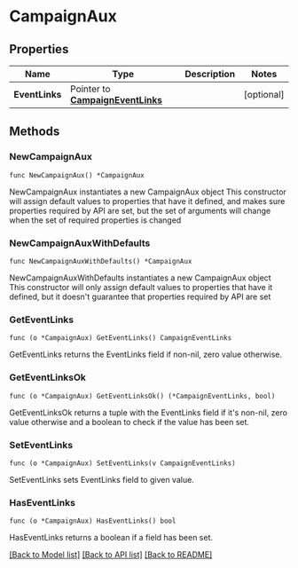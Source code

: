 # CampaignAux

## Properties

Name | Type | Description | Notes
------------ | ------------- | ------------- | -------------
**EventLinks** | Pointer to [**CampaignEventLinks**](CampaignEventLinks.md) |  | [optional] 

## Methods

### NewCampaignAux

`func NewCampaignAux() *CampaignAux`

NewCampaignAux instantiates a new CampaignAux object
This constructor will assign default values to properties that have it defined,
and makes sure properties required by API are set, but the set of arguments
will change when the set of required properties is changed

### NewCampaignAuxWithDefaults

`func NewCampaignAuxWithDefaults() *CampaignAux`

NewCampaignAuxWithDefaults instantiates a new CampaignAux object
This constructor will only assign default values to properties that have it defined,
but it doesn't guarantee that properties required by API are set

### GetEventLinks

`func (o *CampaignAux) GetEventLinks() CampaignEventLinks`

GetEventLinks returns the EventLinks field if non-nil, zero value otherwise.

### GetEventLinksOk

`func (o *CampaignAux) GetEventLinksOk() (*CampaignEventLinks, bool)`

GetEventLinksOk returns a tuple with the EventLinks field if it's non-nil, zero value otherwise
and a boolean to check if the value has been set.

### SetEventLinks

`func (o *CampaignAux) SetEventLinks(v CampaignEventLinks)`

SetEventLinks sets EventLinks field to given value.

### HasEventLinks

`func (o *CampaignAux) HasEventLinks() bool`

HasEventLinks returns a boolean if a field has been set.


[[Back to Model list]](../README.md#documentation-for-models) [[Back to API list]](../README.md#documentation-for-api-endpoints) [[Back to README]](../README.md)



